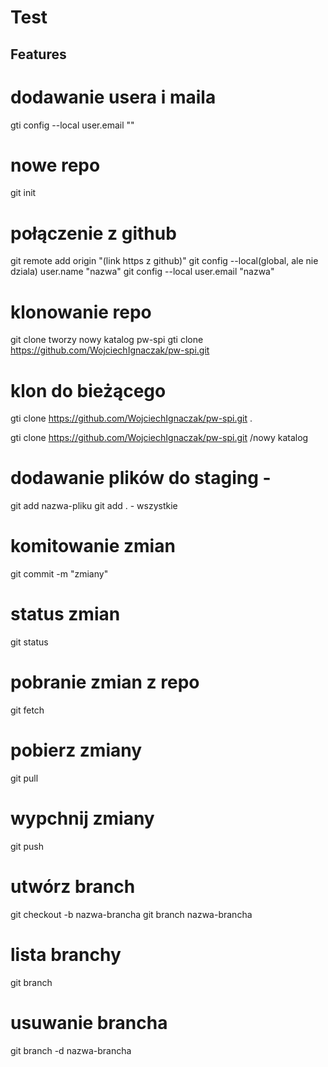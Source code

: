 # Test
## Features

# dodawanie usera i maila
gti config --local user.email ""

# nowe repo
git init
# połączenie z github
git remote add origin "(link https z github)"
git config --local(global, ale nie dziala) user.name "nazwa"
git config --local user.email "nazwa"
# klonowanie repo
git clone
tworzy nowy katalog pw-spi
gti clone https://github.com/WojciechIgnaczak/pw-spi.git

# klon do bieżącego
gti clone https://github.com/WojciechIgnaczak/pw-spi.git .

gti clone https://github.com/WojciechIgnaczak/pw-spi.git /nowy katalog

# dodawanie plików do staging - 
git add nazwa-pliku
git add . - wszystkie

# komitowanie zmian
git commit -m "zmiany"


# status zmian
git status

# pobranie zmian z repo
git fetch

# pobierz zmiany
git pull

# wypchnij zmiany
git push

# utwórz branch
git checkout -b nazwa-brancha
git branch nazwa-brancha

# lista branchy
git branch

# usuwanie brancha
git branch -d nazwa-brancha

